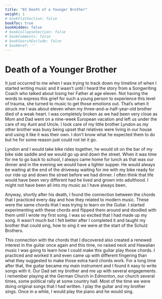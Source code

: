 ```yaml
---
title: "03 Death of a Younger Brother"
weight: 1
# bookFlatSection: false
bookToc: true
bookHidden: false
# bookCollapseSection: false
# bookComments: false
# bookSearchExclude: false
# bookHref: ''
---
```

# Death of a Younger Brother
It just occurred to me when I was trying to track down my timeline of when I started writing music and it wasn’t until I heard the story from a Songwriting Coach who talked about losing her Father at age eleven.  Not having the words to express this grief for such a young person to experience this level of trauma, she turned to music to get those emotions out.  That’s when it struck me I was about eleven when my three-and-a-half-year-old brother died of a weak heart.  I was completely broken as we had been very close as Mom and Dad went on a nine-week European vacation and left us under the care of my Aunt and Uncle.  I took care of my little brother Lyndon as my other brother was busy being upset that relatives were living in our house and using it like it was their own.  I don’t know what he expected them to do but he for some reason just could not let it go.

Lyndon and I would take bike rides together, he would sit on the bar of my bike side saddle and we would go up and down the street.  When it was time for me to go back to school, I always came home for lunch as that was our dinner and in the evening we would have a lighter supper.  He would always be waiting at the end of the driveway waiting for me with my bike ready for our ride up and down the street before we had dinner.  I often think that life would have been very different had he lived and grown into adulthood.  I might not have been all into my music as I have always been.

Anyway, shortly after his death, I found the connection between the chords that I practiced every day and how they related to modern music.  These were the same chords that I was trying to learn on the Guitar.  I started experimenting with these chords and flipped them around and doodled with them until I wrote my first song.  I was so excited that I had made up my song.  It wasn’t much but I felt better after I  completed it and taught my brother that could sing, how to sing it we were at the start of the Schulz Brothers.

This connection with the chords that I discovered also created a renewed interest in the guitar once again and this time, no raised neck and Hawaiian music I was going to learn how I could make this guitar play those chords.  I practiced and worked it and even came up with different fingering than what they suggested to make those extra hard chords work.  For a long time after that, the guitar became my main instrument and I found it easy to write songs with it.  Our Dad set my brother and me up with several engagements.  I remember playing at the German Church in Edmonton, our church several times, some political rally at some country hall.  Most of the time we were doing original songs that I had written.  I play the guitar and my brother sings.  Once in a while, I would play the piano and he would sing.